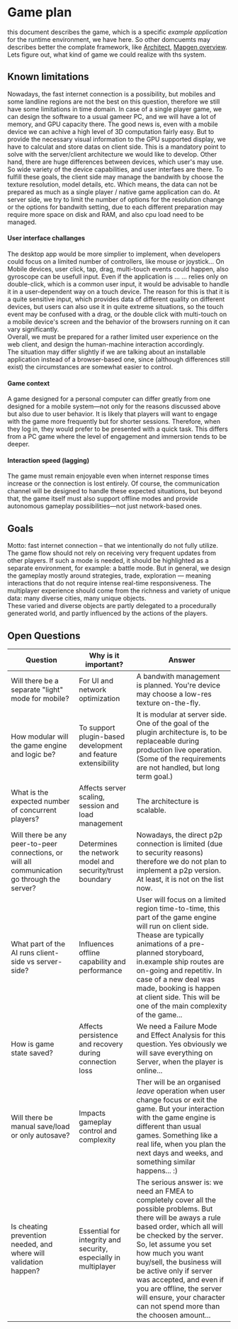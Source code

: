 # Game plan
this document describes the game, which is a specific *example application* for the runtime environment, we have here. So other domcuemts may describes better the complate framework, like [Architect](architect.md), [Mapgen overview](overview.md). Lets figure out, what kind of game we could realize with ths system.

## Known limitations
Nowadays, the fast internet connection is a possibility, but mobiles and some landline regions are not the best on this question, therefore we still have some limitations in time domain. In case of a single player game, we can design the software to a usual gameer PC, and we will have a lot of memory, and GPU capacity there.
The good news is, even with a mobile device we can achive a high level of 3D computation fairly easy. But to provide the necessary visual information to the GPU supported display, we have to calculat and store datas on client side. This is a mandatory point to solve with the server/client architecture we would like to develop.
Other hand, there are huge differences between devices, which user's may use. So wide variety of the device capabilities, and user interfaes are there. To fulfill these goals, the client side may manage the bandwith by choose the texture resolution, model details, etc. Which means, the data can not be prepared as much as a single player / native game application can do. At server side, we try to limit the number of options for the resolution change or the options for bandwith setting, due to each different preparation may require more space on disk and RAM, and also cpu load need to be managed.

#### User interface challanges
The desktop app would be more simplier to implement, when developers could focus on a limited number of controllers, like mouse or joystick...
On Mobile devices, user click, tap, drag, multi-touch events could happen, also gyroscope can be usefull input. Even if the application is ...
... relies only on double-click, which is a common user input, it would be advisable to handle it in a user-dependent way on a touch device. The reason for this is that it is a quite sensitive input, which provides data of different quality on different devices, but users can also use it in quite extreme situations, so the touch event may be confused with a drag, or the double click with multi-touch on a mobile device's screen and the behavior of the browsers running on it can vary significantly.  
Overall, we must be prepared for a rather limited user experience on the web client, and design the human-machine interaction accordingly.  
The situation may differ slightly if we are talking about an installable application instead of a browser-based one, since (although differences still exist) the circumstances are somewhat easier to control.

#### Game context
A game designed for a personal computer can differ greatly from one designed for a mobile system—not only for the reasons discussed above but also due to user behavior. It is likely that players will want to engage with the game more frequently but for shorter sessions. Therefore, when they log in, they would prefer to be presented with a quick task. This differs from a PC game where the level of engagement and immersion tends to be deeper.

#### Interaction speed (lagging)
The game must remain enjoyable even when internet response times increase or the connection is lost entirely. Of course, the communication channel will be designed to handle these expected situations, but beyond that, the game itself must also support offline modes and provide autonomous gameplay possibilities—not just network-based ones.

## Goals
Motto: fast internet connection – that we intentionally do not fully utilize. The game flow should not rely on receiving very frequent updates from other players. If such a mode is needed, it should be highlighted as a separate environment, for example: a battle mode. But in general, we design the gameplay mostly around strategies, trade, exploration — meaning interactions that do not require intense real-time responsiveness. The multiplayer experience should come from the richness and variety of unique data: many diverse cities, many unique objects.  
These varied and diverse objects are partly delegated to a procedurally generated world, and partly influenced by the actions of the players.

## Open Questions

| Question | Why is it important? | Answer |
|----------|-----------------------|--------|
| Will there be a separate "light" mode for mobile? | For UI and network optimization | A bandwith management is planned. You're device may choose a low-res texture on-the-fly. |
| How modular will the game engine and logic be? | To support plugin-based development and feature extensibility | It is modular at server side. One of the goal of the plugin architecture is, to be replaceable during production live operation. (Some of the requirements are not handled, but long term goal.) |
| What is the expected number of concurrent players? | Affects server scaling, session and load management | The architecture is scalable.|
| Will there be any peer-to-peer connections, or will all communication go through the server? | Determines the network model and security/trust boundary | Nowadays, the direct p2p connection is limited (due to security reasons) therefore we do not plan to implement a p2p version. At least, it is not on the list now. |
| What part of the AI runs client-side vs server-side? | Influences offline capability and performance | User will focus on a limited region time-to-time, this part of the game engine will run on client side. Thease are typically animations of a pre-planned storyboard, in.example ship routes are on-going and repetitiv. In case of a new deal was made, booking is happen at client side. This will be one of the main complexity of the game... |
| How is game state saved? | Affects persistence and recovery during connection loss | We need a Failure Mode and Effect Analysis for this question. Yes obviously we will save everything on Server, when the player is online...|
| Will there be manual save/load or only autosave? | Impacts gameplay control and complexity | Ther will be an organised *leave* operation when user change focus or exit the game. But your interaction with the game engine is different than usual games. Something like a real life, when you plan the next days and weeks, and something similar happens... :) |
| Is cheating prevention needed, and where will validation happen? | Essential for integrity and security, especially in multiplayer | The serious answer is: we need an FMEA to completely cover all the possible problems. But there will be aways a rule based order, which all will be checked by the server. So, let assume you set how much you want buy/sell, the business will be active only if server was accepted, and even if you are offline, the server will ensure, your character can not spend more than the choosen amount... |


